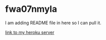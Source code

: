 # fwa07nmyla
I am adding README file in here so I can pull it.

<a href="https://fwanmyla-niharica.herokuapp.com">link to my heroku server</a>

